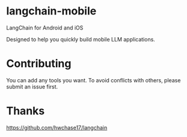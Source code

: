 # langchain-mobile
LangChain for Android and iOS

Designed to help you quickly build mobile LLM applications.

# Contributing
You can add any tools you want. To avoid conflicts with others, please submit an issue first.

# Thanks
https://github.com/hwchase17/langchain
